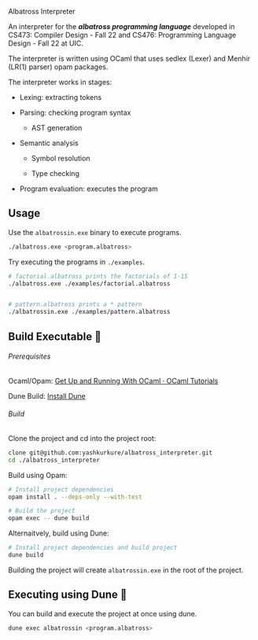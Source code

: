 Albatross Interpreter

An interpreter for the ***albatross programming language*** developed in CS473: Compiler Design - Fall 22 and CS476: Programming Language Design - Fall 22 at UIC.

The interpreter is written using OCaml that uses sedlex (Lexer) and Menhir (LR(1) parser) opam packages.

The interpreter works in stages:

- Lexing: extracting tokens
  
- Parsing: checking program syntax
  
  - AST generation
    
- Semantic analysis
  
  - Symbol resolution
    
  - Type checking
    
- Program evaluation: executes the program
  

## Usage

Use the `albatrossin.exe` binary to execute programs.

```bash
./albatross.exe <program.albatross>
```

Try executing the programs in `./examples`.

```bash
# factorial.albatross prints the factorials of 1-15
./albatross.exe ./examples/factorial.albatross


# pattern.albatross prints a * pattern
./albatrossin.exe ./examples/pattern.albatross
```

## Build Executable 🚧

###### Prerequisites

Ocaml/Opam: [Get Up and Running With OCaml · OCaml Tutorials](https://ocaml.org/docs/up-and-running)

Dune Build: [Install Dune](https://dune.build/install)

###### Build

Clone the project and cd into the project root:

```bash
clone git@github.com:yashkurkure/albatross_interpreter.git
cd ./albatross_interpreter
```

Build using Opam:

```bash
# Install project dependencies
opam install . --deps-only --with-test

# Build the project
opam exec -- dune build
```

Alternaitvely, build using Dune:

```bash
# Install project dependencies and build project
dune build
```

Building the project will create `albatrossin.exe` in the root of the project.

## Executing using Dune 🏃

You can build and execute the project at once using dune.

```bash
dune exec albatrossin <program.albatross>
```
